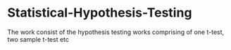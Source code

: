 # Statistical-Hypothesis-Testing
The work consist of the hypothesis testing works comprising of one t-test, two sample t-test etc
